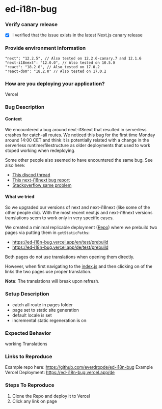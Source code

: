 # ed-i18n-bug
### Verify canary release
- [x] I verified that the issue exists in the latest Next.js canary release

### Provide environment information
```
"next": "12.2.5", // Also tested on 12.2.6-canary.7 and 12.1.6
"next-i18next": "12.0.0", // Also tested on 10.5.0
"react": "18.2.0", // Also tested on 17.0.2
"react-dom": "18.2.0" // Also tested on 17.0.2
```
 
### How are you deploying your application?
Vercel

### Bug Description

#### Context
We encountered a bug around next-i18next that resulted in serverless crashes for catch-all routes. We noticed this bug for the first time Monday around 14:00 CET and think it is potentially related with a change in the serverless runtime/filestructure as older deployments that used to work stoped working when redeploying.

Some other people also seemed to have encountered the same bug. See also here:
- [This discod thread](https://discord.com/channels/752553802359505017/1013900674871873627)
- [This next-i18next bug report](https://github.com/i18next/next-i18next/issues/1935)
- [Stackoverflow same problem](https://stackoverflow.com/questions/73539195/you-will-need-to-pass-in-an-i18next-instance-by-using-initreacti18next-vercel-de)

#### What we tried
So we upgraded our versions of next and next-i18next (like some of the other people did).
With the most recent next.js and next-i18next versions translations seem to work only in very specific cases.

We created a minimal replicable deployment ([Repo](https://github.com/everdropde/ed-i18n-bug)) where we prebuild two pages via putting them in `getStaticPaths`:
- https://ed-i18n-bug.vercel.app/en/test/prebuild
- https://ed-i18n-bug.vercel.app/de/test/prebuild

Both pages do not use translations when opening them directly.

However, when first navigating to the [index.js](https://ed-i18n-bug.vercel.app/) and then clicking on of the links the two pages use proper translation. 

**Note:** The translations will break upon refresh.

### Setup Description
- catch all route in pages folder
- page set to static site generation
- default locale is set
- incremental static regeneration is on

### Expected Behavior
working Translations

### Links to Reproduce
Example repo here: https://github.com/everdropde/ed-i18n-bug
Example Vercel Deployment: https://ed-i18n-bug.vercel.app/de

### Steps To Reproduce
1. Clone the Repo and deploy it to Vercel
2. Click any link on page
